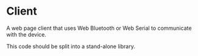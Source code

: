 # Client

A web page client that uses Web Bluetooth or Web Serial to communicate with the device.

This code should be split into a stand-alone library.
